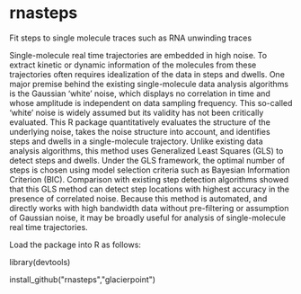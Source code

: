 rnasteps
========

Fit steps to single molecule traces such as RNA unwinding traces

Single-molecule real time trajectories are embedded in high noise. To extract kinetic or dynamic information of the molecules from these trajectories often requires idealization of the data in steps and dwells. One major premise behind the existing single-molecule data analysis algorithms is the Gaussian ‘white’ noise, which displays no correlation in time and whose amplitude is independent on data sampling frequency. This so-called ‘white’ noise is widely assumed but its validity has not been critically evaluated. This R package quantitatively evaluates the structure of the underlying noise, takes the noise structure into account, and identifies steps and dwells in a single-molecule trajectory. Unlike existing data analysis algorithms, this method uses Generalized Least Squares (GLS) to detect steps and dwells. Under the GLS framework, the optimal number of steps is chosen using model selection criteria such as Bayesian Information Criterion (BIC). Comparison with existing step detection algorithms showed that this GLS method can detect step locations with highest accuracy in the presence of correlated noise. Because this method is automated, and directly works with high bandwidth data without pre-filtering or assumption of Gaussian noise, it may be broadly useful for analysis of single-molecule real time trajectories.

Load the package into R as follows:

library(devtools)

install_github("rnasteps","glacierpoint")

